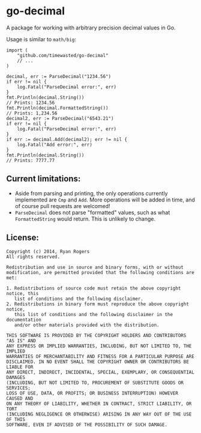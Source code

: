 go-decimal
==========

A package for working with arbitrary precision decimal values in Go.

Usage is similar to `math/big`:

```
import (
	"github.com/timewasted/go-decimal"
	// ...
)

decimal, err := ParseDecimal("1234.56")
if err != nil {
	log.Fatal("ParseDecimal error:", err)
}
fmt.Println(decimal.String())
// Prints: 1234.56
fmt.Println(decimal.FormattedString())
// Prints: 1,234.56
decimal2, err := ParseDecimal("6543.21")
if err != nil {
	log.Fatal("ParseDecimal error:", err)
}
if err := decimal.Add(decimal2); err != nil {
	log.Fatal("Add error:", err)
}
fmt.Println(decimal.String())
// Prints: 7777.77
```

Current limitations:
--------------------

* Aside from parsing and printing, the only operations currently implemented are `Cmp` and `Add`. More operations will be added in time, and of course pull requests are welcomed!
* `ParseDecimal` does not parse "formatted" values, such as what `FormattedString` would return. This is unlikely to change.

License:
--------
```
Copyright (c) 2014, Ryan Rogers
All rights reserved.

Redistribution and use in source and binary forms, with or without
modification, are permitted provided that the following conditions are met: 

1. Redistributions of source code must retain the above copyright notice, this
   list of conditions and the following disclaimer. 
2. Redistributions in binary form must reproduce the above copyright notice,
   this list of conditions and the following disclaimer in the documentation
   and/or other materials provided with the distribution. 

THIS SOFTWARE IS PROVIDED BY THE COPYRIGHT HOLDERS AND CONTRIBUTORS "AS IS" AND
ANY EXPRESS OR IMPLIED WARRANTIES, INCLUDING, BUT NOT LIMITED TO, THE IMPLIED
WARRANTIES OF MERCHANTABILITY AND FITNESS FOR A PARTICULAR PURPOSE ARE
DISCLAIMED. IN NO EVENT SHALL THE COPYRIGHT OWNER OR CONTRIBUTORS BE LIABLE FOR
ANY DIRECT, INDIRECT, INCIDENTAL, SPECIAL, EXEMPLARY, OR CONSEQUENTIAL DAMAGES
(INCLUDING, BUT NOT LIMITED TO, PROCUREMENT OF SUBSTITUTE GOODS OR SERVICES;
LOSS OF USE, DATA, OR PROFITS; OR BUSINESS INTERRUPTION) HOWEVER CAUSED AND
ON ANY THEORY OF LIABILITY, WHETHER IN CONTRACT, STRICT LIABILITY, OR TORT
(INCLUDING NEGLIGENCE OR OTHERWISE) ARISING IN ANY WAY OUT OF THE USE OF THIS
SOFTWARE, EVEN IF ADVISED OF THE POSSIBILITY OF SUCH DAMAGE.
```
